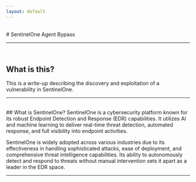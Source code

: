 ```yaml
---
layout: default
---
```

<br/>
# SentinelOne Agent Bypass
<hr/>
<br/>

## What is this?
This is a write-up describing the discovery and exploitation of a vulnerability in SentinelOne. 

<hr/>
<br/>
## What is SentinelOne?
SentinelOne is a cybersecurity platform known for its robust Endpoint Detection and Response (EDR) capabilities. It utilizes AI and machine learning to deliver real-time threat detection, automated response, and full visibility into endpoint activities.

SentinelOne is widely adopted across various industries due to its effectiveness in handling sophisticated attacks, ease of deployment, and comprehensive threat intelligence capabilities. Its ability to autonomously detect and respond to threats without manual intervention sets it apart as a leader in the EDR space.

<hr/>
